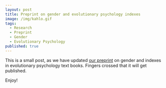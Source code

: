 ```yaml
---
layout: post
title: Preprint on gender and evolutionary psychology indexes
image: /img/kahlo.gif
tags:
  - Research
  - Preprint
  - Gender
  - Evolutionary Psychology
published: true
---
```


This is a small post, as we have updated [our preprint](https://doi.org/10.31234/osf.io/ydb5v_v2) on gender and indexes in evolutionary psychology text books. Fingers crossed that it will get published.

Enjoy! 